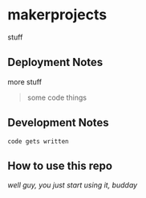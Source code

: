 ﻿# makerprojects
 
 stuff
 

## Deployment Notes
 more stuff

> some code things
## Development Notes
`code gets written`

## How to use this repo 
*well guy, you just start using it, budday*
